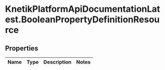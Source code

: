 # KnetikPlatformApiDocumentationLatest.BooleanPropertyDefinitionResource

## Properties
Name | Type | Description | Notes
------------ | ------------- | ------------- | -------------


